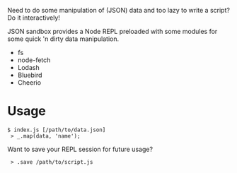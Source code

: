 Need to do some manipulation of (JSON) data and too lazy to write a script? Do it interactively!

JSON sandbox provides a Node REPL preloaded with some modules for some quick 'n dirty data manipulation.

* fs
* node-fetch
* Lodash
* Bluebird
* Cheerio

# Usage

```
$ index.js [/path/to/data.json]
 > _.map(data, 'name');
```

Want to save your REPL session for future usage?

```
 > .save /path/to/script.js
```
